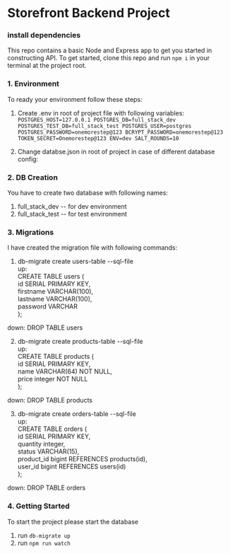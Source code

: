 # Storefront Backend Project

### install dependencies

This repo contains a basic Node and Express app to get you started in constructing API. To get started, clone this repo and run `npm i` in your terminal at the project root.

### 1. Environment

To ready your environment follow these steps:

1.  Create .env in root of project file with following variables:  
    `POSTGRES_HOST=127.0.0.1 POSTGRES_DB=full_stack_dev POSTGRES_TEST_DB=full_stack_test POSTGRES_USER=postgres POSTGRES_PASSWORD=onemorestep@123 BCRYPT_PASSWORD=onemorestep@123 TOKEN_SECRET=Onemorestep@123 ENV=dev SALT_ROUNDS=10`

2.  Change databse.json in root of project in case of different database config:

### 2. DB Creation

You have to create two database with following names:

1. full_stack_dev -- for dev environment
2. full_stack_test -- for test environment

### 3. Migrations

I have created the migration file with following commands:

1. db-migrate create users-table --sql-file  
   up:  
   CREATE TABLE users (  
   id SERIAL PRIMARY KEY,  
   firstname VARCHAR(100),  
   lastname VARCHAR(100),  
   password VARCHAR  
   );

down: DROP TABLE users

2. db-migrate create products-table --sql-file  
   up:  
   CREATE TABLE products (  
   id SERIAL PRIMARY KEY,  
   name VARCHAR(64) NOT NULL,  
   price integer NOT NULL  
   );

down: DROP TABLE products

3. db-migrate create orders-table --sql-file  
   up:  
   CREATE TABLE orders (  
   id SERIAL PRIMARY KEY,  
   quantity integer,  
   status VARCHAR(15),  
   product_id bigint REFERENCES products(id),  
   user_id bigint REFERENCES users(id)  
   );

down: DROP TABLE orders

### 4. Getting Started

To start the project please start the database

1. run `db-migrate up`
2. run `npm run watch`
